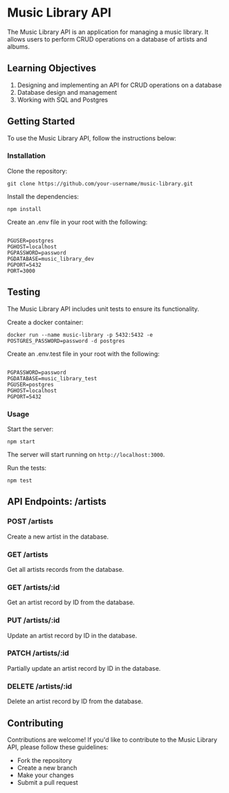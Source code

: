 <h1>Music Library API</h1>
<p>The Music Library API is an application for managing a music library. It allows users to perform CRUD operations on a database of artists and albums.</p>
<h2>Learning Objectives</h2>
<ol>
  <li>Designing and implementing an API for CRUD operations on a database</li>
  <li>Database design and management</li>
  <li>Working with SQL and Postgres</li>
</ol>
<h2>Getting Started</h2>
<p>To use the Music Library API, follow the instructions below:</p>
<h3>Installation</h3>
<p>Clone the repository:</p>
<pre><code>git clone https://github.com/your-username/music-library.git</code></pre>
<p>Install the dependencies:</p>
<pre><code>npm install</code></pre>
<p>Create an .env file in your root with the following:</p>
<pre><code>
PGUSER=postgres
PGHOST=localhost
PGPASSWORD=password
PGDATABASE=music_library_dev
PGPORT=5432
PORT=3000
</pre></code>

<h2>Testing</h2>
<p>The Music Library API includes unit tests to ensure its functionality.</p>
<p>Create a docker container:</p>
<pre><code>docker run --name music-library -p 5432:5432 -e POSTGRES_PASSWORD=password -d postgres</code></pre>
<p>Create an .env.test file in your root with the following:</p>
<pre><code>
PGPASSWORD=password
PGDATABASE=music_library_test
PGUSER=postgres
PGHOST=localhost
PGPORT=5432
</pre></code>

<h3>Usage</h3>

<p>Start the server:</p>
<pre><code>npm start</code></pre>
<p>The server will start running on <code>http://localhost:3000</code>.</p>

<p>Run the tests:</p>
<pre><code>npm test</code></pre>

<h2>API Endpoints: /artists</h2>
<h3>POST /artists</h3>
<p>Create a new artist in the database.</p>
<h3>GET /artists</h3>
<p>Get all artists records from the database.</p>
<h3>GET /artists/:id</h3>
<p>Get an artist record by ID from the database.</p>
<h3>PUT /artists/:id</h3>
<p>Update an artist record by ID in the database.</p>
<h3>PATCH /artists/:id</h3>
<p>Partially update an artist record by ID in the database.</p>
<h3>DELETE /artists/:id</h3>
<p>Delete an artist record by ID from the database.</p>

<h2>Contributing</h2>
<p>Contributions are welcome! If you'd like to contribute to the Music Library API, please follow these guidelines:</p>
<ul>
  <li>Fork the repository</li>
  <li>Create a new branch</li>
  <li>Make your changes</li>
  <li>Submit a pull request</li>
</ul>
